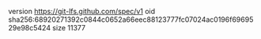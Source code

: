 version https://git-lfs.github.com/spec/v1
oid sha256:68920271392c0844c0652a66eec88123777fc07024ac0196f6969529e98c5424
size 11377
